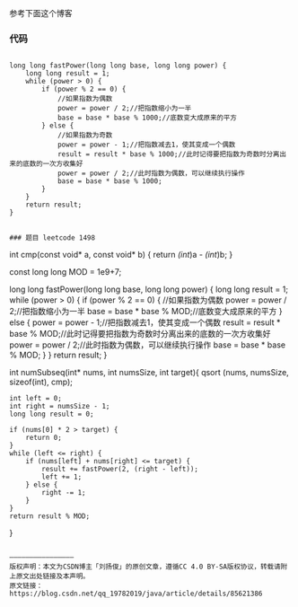 
参考下面这个博客

### 代码
```

long long fastPower(long long base, long long power) {
    long long result = 1;
    while (power > 0) {
        if (power % 2 == 0) {
            //如果指数为偶数
            power = power / 2;//把指数缩小为一半
            base = base * base % 1000;//底数变大成原来的平方
        } else {
            //如果指数为奇数
            power = power - 1;//把指数减去1，使其变成一个偶数
            result = result * base % 1000;//此时记得要把指数为奇数时分离出来的底数的一次方收集好
            power = power / 2;//此时指数为偶数，可以继续执行操作
            base = base * base % 1000;
        }
    }
    return result;
}


### 题目 leetcode 1498
```
int cmp(const void* a, const void* b)
{
    return *(int*)a - *(int*)b;
}

const long long MOD = 1e9+7;

long long fastPower(long long base, long long power) {
    long long result = 1;
    while (power > 0) {
        if (power % 2 == 0) {
            //如果指数为偶数
            power = power / 2;//把指数缩小为一半
            base = base * base % MOD;//底数变大成原来的平方
        } else {
            power = power - 1;//把指数减去1，使其变成一个偶数
            result = result * base % MOD;//此时记得要把指数为奇数时分离出来的底数的一次方收集好
            power = power / 2;//此时指数为偶数，可以继续执行操作
            base = base * base % MOD;
        }
    }
    return result;
}

int numSubseq(int* nums, int numsSize, int target){
    qsort (nums, numsSize, sizeof(int), cmp);
    
    int left = 0;
    int right = numsSize - 1;
    long long result = 0;

    if (nums[0] * 2 > target) {
        return 0;
    }
    while (left <= right) {
        if (nums[left] + nums[right] <= target) {
            result += fastPower(2, (right - left));
            left += 1;
        } else {
            right -= 1;
        }
    }
    return result % MOD;
}
```

————————————————
版权声明：本文为CSDN博主「刘扬俊」的原创文章，遵循CC 4.0 BY-SA版权协议，转载请附上原文出处链接及本声明。
原文链接：https://blog.csdn.net/qq_19782019/java/article/details/85621386
```
